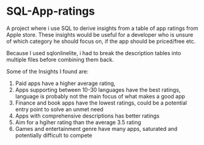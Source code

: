 # SQL-App-ratings 

A project where i use SQL to derive insights from a table of app ratings from Apple store. These insights would be useful for a developer who is unsure of which category 
he should focus on, if the app should be priced/free etc. 

Because I used sqlonlinelite, i had to break the description tables into multiple files before combining them back.

Some of the Insights I found are:
1. Paid apps have a higher average rating, 
2. Apps supporting between 10-30 languages have the best ratings, language is probably not the main focus of what makes a good app
3. Finance and book apps have the lowest ratings, could be a potential entry point to solve an unmet need  
4. Apps with comprehensive descriptions has better ratings
5. Aim for a hgiher rating than the average 3.5 rating
6. Games and entertainment genre have many apps, saturated and potentially difficult to compete
